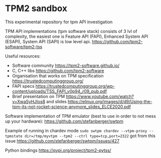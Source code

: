 # TPM2 sandbox
This experimental repository for tpm API investigation

TPM API implementations (tpm software stack) consists of 3 lvl of complexity, the easiest one is Feature API (FAPI), 
Enhanced System API (ESAPI), System API (SAPI) is low level api. https://github.com/tpm2-software/tpm2-tss

Useful resources:
 - Software community https://tpm2-software.github.io/
 - C, C++ libs https://github.com/tpm2-software
 - Organisation that works on TPM specification https://trustedcomputinggroup.org/
 - FAPI specs https://trustedcomputinggroup.org/wp-content/uploads/TSS_FAPI_v0p94_r09_pub.pdf
 - Brief presentation on TPM https://www.youtube.com/watch?v=XwaSyHJIos8 and slides https://elinux.org/images/d/d9/Using-the-tpm-its-not-rocket-science-anymore_slides_ELCE2020.pdf

Software implementation of TPM emulator (best to use in order to not mess up your hardware):
https://github.com/stefanberger/swtpm

Example of running in chardev mode `sudo swtpm chardev --vtpm-proxy --tpmstate dir=/tmp/myvtpm --tpm2 --ctrl type=tcp,port=2322`
got from this issue https://github.com/stefanberger/swtpm/issues/427


Python bindings https://pypi.org/project/tpm2-pytss/

